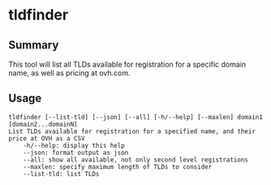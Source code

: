 # tldfinder

## Summary
This tool will list all TLDs available for registration for a specific domain
name, as well as pricing at ovh.com.

## Usage

```
tldfinder [--list-tld] [--json] [--all] [-h/--help] [--maxlen] domain1 [domain2...domainN]
List TLDs available for registration for a specified name, and their price at OVH as a CSV
	-h/--help: display this help
	--json: format output as json
	--all: show all available, not only second level registrations
	--maxlen: specify maximum length of TLDs to consider
	--list-tld: list TLDs
```
